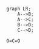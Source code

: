 <!--
    Mermaid and SMILES
-->

<!-- #T# Table of contents -->

<!-- #C# Mermaid -->
<!-- #C# SMILES -->

<!-- #T# Beginning of content -->

<!-- #C# Mermaid -->

<!-- # |------------------------------------------------------------- -->
<!-- #T# Mermaid is used in Markdown to create diagrams such as graphs, pie charts, Gantt diagram, flowcharts, class diagrams, entity relationship diagrams, etcetera -->

<!-- #T# to use Mermaid in Markdown, the triple backtick fence is used, using the word 'mermaid' as the language of the fence -->
```mermaid
graph LR;
    A-->B;
    A-->C;
    B-->D;
    C-->D;
```
<!-- #T# the first word after mermaid is 'graph', this word determines the type of diagram, it can also be 'pie' for a pie chart, 'gantt' for a Gantt diagram, 'classDiagram' for a class diagram, 'erDiagram' for an entity relationship diagram, each with its own syntax -->

<!-- #T# in a 'graph' diagram, LR stands for left to right, but it can be replaced with TD which stands for top down, these letters can be reversed, flowcharts are made with this type of diagram -->
<!-- # |------------------------------------------------------------- -->

<!-- #C# SMILES -->

<!-- # |------------------------------------------------------------- -->
<!-- #T# SMILES stands for Simplified Molecular Input Line Entry System, it is used in Markdown to convert plain text into 2D molecular diagrams -->

<!-- #T# to use SMILES in Markdown, the triple backtick fence is used, using the word 'smiles' as the language of the fence (it may require a Mathpix SMILES extension or compiler to see the molecule) -->
```smiles
O=C=O
```
<!-- #T# this shows a carbon dioxide molecule -->
<!-- # |------------------------------------------------------------- -->